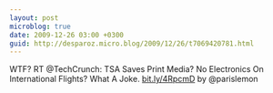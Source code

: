 ```yaml
---
layout: post
microblog: true
date: 2009-12-26 03:00 +0300
guid: http://desparoz.micro.blog/2009/12/26/t7069420781.html
---
```

WTF? RT @TechCrunch: TSA Saves Print Media? No Electronics On International Flights? What A Joke. [bit.ly/4RpcmD](http://bit.ly/4RpcmD) by @parislemon
